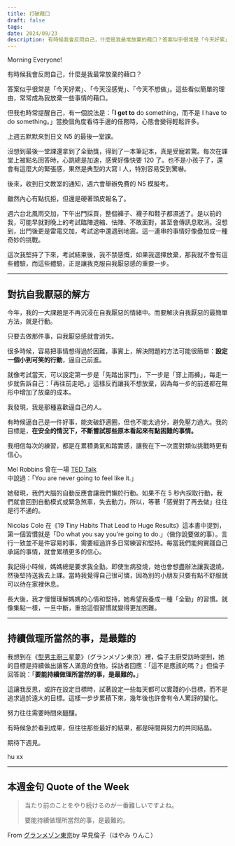 ```yaml
---
title: 打破藉口
draft: false
tags: 
date: 2024/09/23
description: 有時候我會反問自己，什麼是我最常放棄的藉口？答案似乎很常是「今天好累」、「今天沒感覺」、「今天不想做」。這些看似簡單的理由，常常成為我放棄一些事情的藉口。
---
```

Morning Everyone!

有時候我會反問自己，什麼是我最常放棄的藉口？

答案似乎很常是「今天好累」、「今天沒感覺」、「今天不想做」。這些看似簡單的理由，常常成為我放棄一些事情的藉口。

但我也時常提醒自己，有一個說法是：「**I get to** do something，而不是 I have to do something。」當換個角度看待手邊的任務時，心態會變得輕鬆許多。

上週五默默來到日文 N5 的最後一堂課。

沒想到最後一堂課還拿到了全勤獎，得到了一本筆記本，真是受寵若驚。每次在課堂上被點名回答時，心跳總是加速，感覺好像快要 120 了。也不是小孩子了，還會有這麼大的緊張感，果然是典型的大寫 I 人，特別容易受到驚嚇。

後來，收到日文教室的通知，週六會舉辦免費的 N5 模擬考。

雖然內心有點抗拒，但還是硬著頭皮報名了。

週六台北風雨交加，下午出門採買，整個褲子、襪子和鞋子都濕透了。是以前的我，可能早就對晚上的考試臨陣退縮、怯陣、不敢面對，甚至會傳訊息取消。沒想到，出門後更是雷電交加，考試途中還遇到地震。這一連串的事情好像疊加成一種奇妙的挑戰。

這次我堅持了下來，考試結束後，我不禁感慨，如果我選擇放棄，那我就不會有這些體驗，而這些體驗，正是讓我克服自我厭惡感的重要一步。

---

## **對抗自我厭惡的解方**

今年，我的一大課題是不再沉浸在自我厭惡的情緒中。而要解決自我厭惡的最簡單方法，就是行動。

只要去做那件事，自我厭惡感就會消失。

很多時候，容易把事情想得過於困難，事實上，解決問題的方法可能很簡單：**設定一個小到可笑的行動**，逼自己前進。

就像考試當天，可以設定第一步是「先踏出家門」，下一步是「穿上雨褲」，每走一步就告訴自己：「再往前走吧。」這樣反而讓我不想放棄，因為每一步的前進都在無形中增加了放棄的成本。

我發現，我是那種喜歡逼自己的人。

有時候逼自己是一件好事，能突破舒適圈，但也不能太過分，避免壓力過大。我的目標是，**在安全的情況下，不斷嘗試那些原本看起來有點困難的事情。**

我相信每次的練習，都是在累積勇氣和踏實感，讓我在下一次面對類似挑戰時更有信心。

Mel Robbins 曾在一場 [​TED Talk​](https://www.ted.com/talks/mel_robbins_how_to_stop_screwing_yourself_over) 中說過：「You are never going to feel like it.」

她發現，我們大腦的自動反應會讓我們懶於行動。如果不在 5 秒內採取行動，我們就會回到自動模式或緊急煞車，失去動力。所以，等著「感覺對了再去做」往往是行不通的。

Nicolas Cole 在《19 Tiny Habits That Lead to Huge Results》這本書中提到，第一個習慣就是「Do what you say you’re going to do.」（做你說要做的事）。言行一致並不是件容易的事，需要經過許多日常練習和堅持。每當我們能夠實踐自己承諾的事情，就會累積更多的信心。

我記得小時候，媽媽總是要求我全勤。即使生病發燒，她也會想盡辦法讓我退燒，然後堅持送我去上課。當時我覺得自己很可憐，因為別的小朋友只要有點不舒服就可以待在家裡休息。

長大後，我才慢慢理解媽媽的心情和堅持，她希望我養成一種「全勤」的習慣。就像集點一樣，一旦中斷，重拾這個習慣就變得更加困難。

---

## **持續做理所當然的事，是最難的**

我想到在《[​型男主廚三星夢​](https://www.netflix.com/tw/title/81918362)》（グランメゾン東京​ ）裡，倫子主廚受訪時提到，她的目標是持續做出讓客人滿意的食物。採訪者回應：「這不是應該的嗎？」但倫子回答說：「**要能持續做理所當然的事，是最難的。**」

這讓我反思，或許在設定目標時，試著設定一些每天都可以實踐的小目標，而不是追求過於遠大的目標。這樣一步步累積下來，幾年後也許會有令人驚訝的變化。

努力往往需要時間來醞釀。

有時候急於看到成果，但往往那些最好的結果，都是時間與努力的共同結晶。

期待下週見。

hu xx

---

## **本週金句 Quote of the Week**

> 当たり前のことをやり続けるのが一番難しいですよね。
> 
> 要能持續做理所當然的事，是最難的。

From [​グランメゾン東京​](https://www.wikiwand.com/ja/articles/%E3%82%B0%E3%83%A9%E3%83%B3%E3%83%A1%E3%82%BE%E3%83%B3%E6%9D%B1%E4%BA%AC) by 早見倫子（はやみ りんこ）